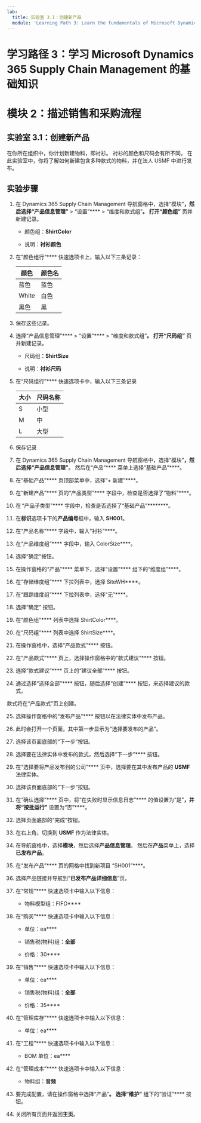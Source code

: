 ```yaml
---
lab:
  title: 实验室 3.1：创建新产品
  module: 'Learning Path 3: Learn the fundamentals of Microsoft Dynamics 365 Supply Chain Management'
---
```


# 学习路径 3：学习 Microsoft Dynamics 365 Supply Chain Management 的基础知识
# 模块 2：描述销售和采购流程

## 实验室 3.1：创建新产品

在你所在组织中，你计划新建物料，即衬衫。 衬衫的颜色和尺码会有所不同。 在此实验室中，你将了解如何新建包含多种款式的物料，并在法人 USMF 中进行发布。

## 实验步骤

1. 在 Dynamics 365 Supply Chain Management 导航窗格中，选择“模块”****，然后选择“产品信息管理”**** > “设置”**** > “维度和款式组”****。 打开“颜色组”**** 页并新建记录。

    - 颜色组：**ShirtColor**

    - 说明：**衬衫颜色**

2. 在”颜色组行“**** 快速选项卡上，输入以下三条记录：

    | **颜色** | **颜色名** |
    |-----------|----------------|
    | 蓝色      | 蓝色           |
    | White     | 白色          |
    | 黑色     | 黑          |


3. 保存这些记录。

4. 选择“产品信息管理”**** > “设置”**** > “维度和款式组”****。 打开“尺码组”**** 页并新建记录。

    - 尺码组：**ShirtSize**

    - 说明：**衬衫尺码**

5. 在“尺码组行”**** 快速选项卡中，输入以下三条记录

    | **大小** | **尺码名称** |
    |----------|---------------|
    | S        | 小型         |
    | M        | 中        |
    | L        | 大型         |


6. 保存记录

7. 在 Dynamics 365 Supply Chain Management 导航窗格中，选择“模块”****，然后选择“产品信息管理”****。 然后在“产品”**** 菜单上选择“基础产品”****。

8. 在“基础产品”**** 页顶部菜单中，选择“+ 新建”****。

9. 在“新建产品”**** 页的“产品类型”**** 字段中，检查是否选择了“物料”****。

10. 在 “产品子类型”**** 字段中，检查是否选择了“基础产品”********。

11. 在**标识**选项卡下的**产品编号**框中，输入 **SH001**。

12. 在“产品名称”**** 字段中，输入“衬衫”****。

13. 在“产品维度组”**** 字段中，输入 ColorSize****。

14. 选择“确定”按钮。

15. 在操作窗格的“产品”**** 菜单下，选择“设置”**** 组下的“维度组”****。

16. 在“存储维度组”**** 下拉列表中，选择 SiteWH****。

17. 在“跟踪维度组”**** 下拉列表中，选择“无”****。

18. 选择“确定”  按钮。

19. 在“颜色组”**** 列表中选择 ShirtColor****。

20. 在“尺码组”**** 列表中选择 ShirtSize****。

21. 在操作窗格中，选择“产品款式”**** 按钮。

22. 在“产品款式”**** 页上，选择操作窗格中的“款式建议”**** 按钮。

23. 选择“款式建议”**** 页上的“建议全部”**** 按钮。

24. 通过选择“选择全部”**** 按钮，随后选择“创建”**** 按钮，来选择建议的款式。

款式将在“产品款式”页上创建。

25. 选择操作窗格中的“发布产品”**** 按钮以在法律实体中发布产品。

26. 此时会打开一个页面，其中第一步显示为“选择要发布的产品”。

27. 选择该页面底部的“下一步”按钮。

28. 选择要在法律实体中发布的款式，然后选择“下一步”**** 按钮。

29. 在“选择要将产品发布到的公司”**** 页中，选择要在其中发布产品的 **USMF** 法律实体。

30. 选择该页面底部的“下一步”按钮。

31. 在“确认选择”**** 页中，将“在失败时显示信息日志”**** 的值设置为“是”****，并将“按批运行”**** 设置为“否”****。

32. 选择页面底部的“完成”按钮。

33. 在右上角，切换到 **USMF** 作为法律实体。

34. 在导航窗格中，选择**模块**，然后选择**产品信息管理**。 然后在**产品**菜单上，选择**已发布产品**。

33. 在“发布产品”**** 页的网格中找到新项目 “SH001”****。

34. 选择产品链接并导航到“**已发布产品详细信息**”页。

35. 在“常规”**** 快速选项卡中输入以下信息：

    - 物料模型组：FIFO****

36. 在“购买”**** 快速选项卡中输入以下信息：

    - 单位：ea****

    - 销售税(物料)组：**全部**

    - 价格：30****

37. 在“销售”**** 快速选项卡中输入以下信息：

    - 单位：ea****

    - 销售税(物料)组：**全部**

    - 价格：35****

38. 在“管理库存”**** 快速选项卡中输入以下信息：

    - 单位：ea****

39. 在“工程”**** 快速选项卡中输入以下信息：

    - BOM 单位：ea****

40. 在“管理成本”**** 快速选项卡中输入以下信息：

    - 物料组：**音频**

41. 要完成配置，请在操作窗格中选择“产品”****。 选择“维护”**** 组下的“验证”**** 按钮。

42. 关闭所有页面并返回**主页**。

 
